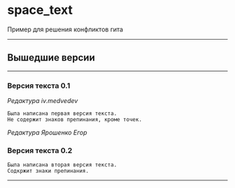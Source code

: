 # space_text
Пример для решения конфликтов гита

___
## Вышедшие версии
___
### Версия текста 0.1
_Редактура iv.medvedev_
```
Была написана первая версия текста.
Не содержит знаков препинания, кроме точек.
```
_Редактура Ярошенко Егор_
### Версия текста 0.2
```
Была написана вторая версия текста.
Содкржит знаки препинания.
```
___
